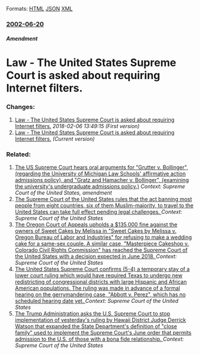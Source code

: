 
Formats: [HTML](/news/2002/06/20/law-a-the-united-states-supreme-court-is-asked-about-requiring-internet-filters.html)  [JSON](/news/2002/06/20/law-a-the-united-states-supreme-court-is-asked-about-requiring-internet-filters.json)  [XML](/news/2002/06/20/law-a-the-united-states-supreme-court-is-asked-about-requiring-internet-filters.xml)  

### [2002-06-20](/news/2002/06/20/index.md)

##### Amendment
#  Law - The United States Supreme Court is asked about requiring Internet filters.




### Changes:

1. [ Law - The United States Supreme Court is asked about requiring Internet filters.](/news/2002/06/20/law-the-united-states-supreme-court-is-asked-about-requiring-internet-filters.md) _2018-02-06 13:49:15 (First version)_
1. [ Law - The United States Supreme Court is asked about requiring Internet filters.](/news/2002/06/20/law-a-the-united-states-supreme-court-is-asked-about-requiring-internet-filters.md) _(Current version)_

### Related:

1. [ The US Supreme Court hears oral arguments for "Grutter v. Bollinger", (regarding the University of Michigan Law Schools' affirmative action admissions policy), and "Gratz and Hamacher v. Bollinger", (examining the university's undergraduate admissions policy.)](/news/2003/04/1/the-us-supreme-court-hears-oral-arguments-for-grutter-v-bollinger-regarding-the-university-of-michigan-law-schools-affirmative-action.md) _Context: Supreme Court of the United States, amendment_
2. [The Supreme Court of the United States rules that the act banning most people from eight countries, six of them Muslim-majority, to travel to the United States can take full effect pending legal challenges. ](/news/2017/12/4/the-supreme-court-of-the-united-states-rules-that-the-act-banning-most-people-from-eight-countries-six-of-them-muslim-majority-to-travel-t.md) _Context: Supreme Court of the United States_
3. [The Oregon Court of Appeals upholds a $135,000 fine against the owners of Sweet Cakes by Melissa in "Sweet Cakes by Melissa v. Oregon Bureau of Labor and Industries" for refusing to make a wedding cake for a same-sex couple. A similar case, "Masterpiece Cakeshop v. Colorado Civil Rights Commission" has reached the Supreme Court of the United States with a decision expected in June 2018. ](/news/2017/12/28/the-oregon-court-of-appeals-upholds-a-135-000-fine-against-the-owners-of-sweet-cakes-by-melissa-in-sweet-cakes-by-melissa-v-oregon-bureau.md) _Context: Supreme Court of the United States_
4. [The United States Supreme Court confirms (5-4) a temporary stay of a lower court ruling which would have required Texas to undergo new redistricting of congressional districts with large Hispanic and African American populations. The ruling was made in advance of a formal hearing on the gerrymandering case, "Abbott v. Perez", which has no scheduled hearing date yet. ](/news/2017/09/13/the-united-states-supreme-court-confirms-5a4-a-temporary-stay-of-a-lower-court-ruling-which-would-have-required-texas-to-undergo-new-red.md) _Context: Supreme Court of the United States_
5. [The Trump Administration asks the U.S. Supreme Court to stop implementation of yesterday's ruling by Hawaii District Judge Derrick Watson that expanded the State Department's definition of "close family" used to implement the Supreme Court's June order that permits admission to the U.S. of those with a bona fide relationship. ](/news/2017/07/14/the-trump-administration-asks-the-u-s-supreme-court-to-stop-implementation-of-yesterday-s-ruling-by-hawaii-district-judge-derrick-watson-th.md) _Context: Supreme Court of the United States_
